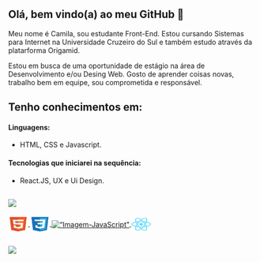## Olá, bem vindo(a) ao meu GitHub 🤩 

Meu nome é Camila, sou estudante Front-End. Estou cursando Sistemas para Internet na Universidade Cruzeiro do Sul e também estudo através da platarforma Origamid. 

Estou em busca de uma oportunidade de estágio na área de Desenvolvimento e/ou Desing Web. Gosto de aprender coisas novas, trabalho bem em equipe, sou comprometida e responsável.

## Tenho conhecimentos em:
  
#### Linguagens:        
- HTML, CSS e Javascript.

#### Tecnologias que iniciarei na sequência:
- React.JS, UX e Ui Design.

##

<div>
  <a href="https://github.com/camila-bueno”>
  <img height="180em" src="https://github-readme-stats.vercel.app/api?username=camila-bueno&show_icons=true&theme=tokyonight&include_all_commits=true&count_private=true"/>
  <img height="180em" src="https://github-readme-stats.vercel.app/api/top-langs/?username=camila-bueno&layout=compact&langs_count=7&theme=tokyonight"/>
</div>

<div style="display: inline_block"><br>
  <img align="center" alt=“Imagem-HTML" height="30" width="40" src="https://raw.githubusercontent.com/devicons/devicon/master/icons/html5/html5-original.svg">
  <img align="center" alt=“Imagem-CSS" height="30" width="40" src="https://raw.githubusercontent.com/devicons/devicon/master/icons/css3/css3-original.svg">
  <img align="center" alt=“Imagem-JavaScript" height="30" width="40" src="https://cdn.jsdelivr.net/gh/devicons/devicon/icons/javascript/javascript-original.svg">
    <img align="center" alt="Imagem-React" height="30" width="40" src="https://raw.githubusercontent.com/devicons/devicon/master/icons/react/react-original.svg">
          
</div>
  
  ##
 
<div>

  <a href="https://www.linkedin.com/in/camila-bueno-batista/" target="_blank"><img src="https://img.shields.io/badge/LinkedIn-0077B5?style=for-the-badge&logo=linkedin&logoColor=white" target="_blank"></a>

</div>
